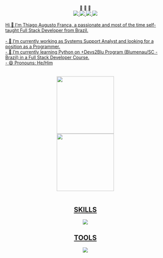 <div align="center">💬 💬 💬</div>
<div align="center" style="display: inline_block">
  <a href="https://www.linkedin.com/in/thiagofranca85/">
  <img allign="center" src="https://img.shields.io/badge/LinkedIn-0077B5?style=for-the-badge&logo=linkedin&logoColor=black"/>
  <a href="https://www.instagram.com/thiagofranca85/">
  <img allign="center" src="https://img.shields.io/badge/Instagram-E4405F?style=for-the-badge&logo=instagram&logoColor=black"/>
  <a href="thiagoaugusto.franca@hotmail.com">
  <img allign="center" src="https://img.shields.io/badge/Microsoft_Outlook-0078D4?style=for-the-badge&logo=microsoft-outlook&logoColor=black"/>
  <a href="thiagoaugustofranca85@gmail.com">
  <img allign="center" src="https://img.shields.io/badge/Gmail-D14836?style=for-the-badge&logo=gmail&logoColor=black"/>
</div>
<br>
 Hi 👋 I'm Thiago Augusto França, a passionate and most of the time self-taught Full Stack Developer from Brazil.
<br>
<br> 
- 🔭 I’m currently working as Systems Support Analyst and looking for a position as a Programmer. 
<br>
- 🌱 I’m currently learning Python on +Devs2Blu Program (Blumenau/SC - Brazil) in a Full Stack Developer Course.
<br>
- 😄 Pronouns: He/Him
<br>
<br>
<br>

<div align="center">
  <a href="https://github.com/thiagofranca85">
  <img height="180em" src="https://github-readme-stats.vercel.app/api?username=thiagofranca85&hide_title=true&show_icons=true&theme=dracula"/>
  <br>
  <img height="180em" src="https://github-readme-stats.vercel.app/api/top-langs/?username=thiagofranca85&card_width=468&layout=compact&langs_count=16&theme=dracula"/>
</div>
  
<div align="center" style="display: inline_block"><br>
  <h2 align="center">SKILLS</h2>
  <img style="align-items: center" src="https://skillicons.dev/icons?i=git,html,css,bootstrap,figma,js,docker,postgres,sqlite,py,selenium,fastapi,flask,django,bots&theme=dark"/>
</div>
<div align="center">
  <h2 align="center">TOOLS</h2>
  <img src="https://skillicons.dev/icons?i=vscode,powershell,linux,postman,discord&theme=dark"/>
</div>
